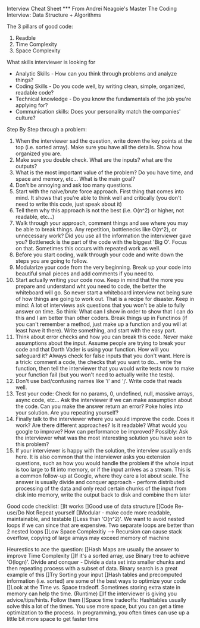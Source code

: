 Interview Cheat Sheet
*** From Andrei Neagoie's Master The Coding Interview: Data Structure + Algorithms

The 3 pillars of good code:
1. Readble
2. Time Complexity
3. Space Complexity

What skills interviewer is looking for
 - Analytic Skills - How can you think through problems and analyze things?
 - Coding Skills - Do you code well, by writing clean, simple, organized, readable code?
 - Technical knowledge - Do you know the fundamentals of the job you're applying for?
 - Communication skills: Does your personality match the companies' culture?

 Step By Step through a problem:
1. When the interviewer sad the question, write down the key points at the top (i.e. sorted array). Make sure you have all the details. Show how organized you are.
2. Make sure you double check. What are the inputs? what are the outputs?
3. What is the most important value of the problem? Do you have time, and space and memory, etc... What is the main goal?
4. Don't be annoying and ask too many questions.
5. Start with the naive/brute force approach. First thing that comes into mind. It shows that you're able to think well and critically (you don't need to write this code, just speak about it)
6. Tell them why this approach is not the best (i.e. O(n^2) or higher, not readable, etc...)
7. Walk through your approach, comment things and see where you may be able to break things. Any repetition, bottlenecks like O(n^2), or unnecessary work? Did you use all the information the interviewer gave you? Bottleneck is the part of the code with the biggest 'Big O'. Focus on that. Sometimes this occurs with repeated work as well.
8. Before you start coding, walk through your code and write down the steps you are going to follow.
9. Modularize your code from the very beginning. Break up your code into beautiful small pieces and add comments if you need to.
10. Start actually writing your code now. Keep in mind that the more you prepare and understand wht you need to code, the better the whiteboard will go. So never start a whiteboard interview not being sure of how things are going to work out. That is a recipe for disaster. Keep in mind: A lot of interviews ask questions that you won't be able to fully answer on time. So think: What can I show in order to show that I can do this and I am better than other coders. Break things up in Functinos (if you can't remember a method, just make up a function and you will at least have it there). Write something, and start with the easy part.
11. Think about error checks and how you can break this code. Never make assumptions about the input. Assume people are trying to break your code and that Darth Vader is using your function. How will you safeguard it? Always check for false inputs that you don't want. Here is a trick: comment a code, the checks that you want to do... write the function, then tell the interviewer that you would write tests now to make your function fail (but you won't need to actually write the tests).
12. Don't use bad/confusing names like 'i' and 'j'. Write code that reads well.
13. Test your code: Check for no params, 0, undefined, null, massive arrays, async code, etc... Ask the interviewer if we can make assumption about the code. Can you make the answer return an error? Poke holes into your solution. Are you repeating yourself?
14. Finally talk to the interviewer where you would improve the code. Does it work? Are there different approaches? Is it readable? What would you google to improve? How can performance be improved? Possibly: Ask the interviewer what was the most interesting solution you have seen to this problem?
15. If your interviewer is happy with the solution, the interview usually ends here. It is also common that the interviewer asks you extension questions, such as how you would handle the problem if the whole input is too large to fit into memory, or if the input arrives as a stream. This is a common follow-up at Google, where they care a lot about scale. The answer is usually divide and conquer approach - perform distributed processing of the data and only read certain chunks of the input from disk into memory, write the output back to disk and combine them later

Good code checklist:
[]It works
[]Good use of data structure 
[]Code Re-use/Do Not Repeat yourself
[]Modular - make code more readable, maintainable, and testable
[]Less than 'O(n^2)'. We want to avoid nested loops if we can since that are expensive. Two separate loops are better than 2 nested loops
[]Low Space Complexitiy --> Recursion can cause stack overflow, copying of large arrays may exceed memory of machine

Heurestics to ace the question:
[]Hash Maps are usually the answer to improve Time Complexity
[]If it's a sorted array, use Binary tree to achieve 'O(logn)'. Divide and conquer - Divide a data set into smaller chunks and then repeating process with a subset of data. Binary search is a great example of this
[]Try Sorting your input
[]Hash tables and precomputed information (i.e. sorted) are some of the best ways to optimize your code
[]Look at the Time vs. Space tradeoff. Sometimes storing extra state in memory can help the time. (Runtime)
[]If the interviewer is giving you advice/tips/hints. Follow them
[]Space time tradeoffs: Hashtables usually solve this a lot of the times. You use more space, but you can get a time optimization to the process. In programming, you often times can use up a little bit more space to get faster time